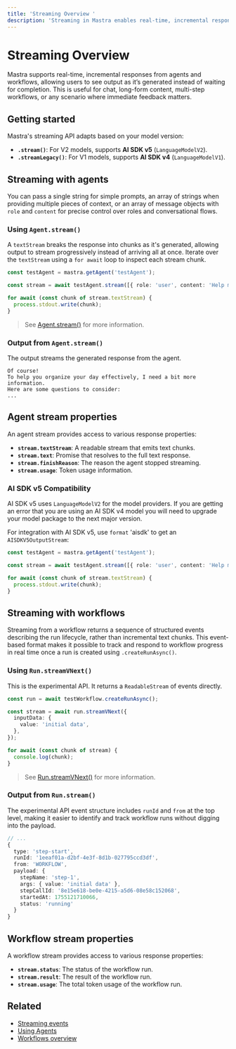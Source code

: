 ```yaml
---
title: 'Streaming Overview '
description: 'Streaming in Mastra enables real-time, incremental responses from both agents and workflows, providing immediate feedback as AI-generated content is produced.'
---
```


# Streaming Overview

Mastra supports real-time, incremental responses from agents and workflows, allowing users to see output as it’s generated instead of waiting for completion. This is useful for chat, long-form content, multi-step workflows, or any scenario where immediate feedback matters.

## Getting started

Mastra's streaming API adapts based on your model version:

- **`.stream()`**: For V2 models, supports **AI SDK v5** (`LanguageModelV2`).
- **`.streamLegacy()`**: For V1 models, supports **AI SDK v4** (`LanguageModelV1`).

## Streaming with agents

You can pass a single string for simple prompts, an array of strings when providing multiple pieces of context, or an array of message objects with `role` and `content` for precise control over roles and conversational flows.

### Using `Agent.stream()`

A `textStream` breaks the response into chunks as it's generated, allowing output to stream progressively instead of arriving all at once. Iterate over the `textStream` using a `for await` loop to inspect each stream chunk.

```typescript {3,7} showLineNumbers copy
const testAgent = mastra.getAgent('testAgent');

const stream = await testAgent.stream([{ role: 'user', content: 'Help me organize my day' }]);

for await (const chunk of stream.textStream) {
  process.stdout.write(chunk);
}
```

> See [Agent.stream()](../../reference/agents/stream) for more information.

### Output from `Agent.stream()`

The output streams the generated response from the agent.

```text
Of course!
To help you organize your day effectively, I need a bit more information.
Here are some questions to consider:
...
```

## Agent stream properties

An agent stream provides access to various response properties:

- **`stream.textStream`**: A readable stream that emits text chunks.
- **`stream.text`**: Promise that resolves to the full text response.
- **`stream.finishReason`**: The reason the agent stopped streaming.
- **`stream.usage`**: Token usage information.

### AI SDK v5 Compatibility

AI SDK v5 uses `LanguageModelV2` for the model providers. If you are getting an error that you are using an AI SDK v4 model you will need to upgrade your model package to the next major version.

For integration with AI SDK v5, use `format` 'aisdk' to get an `AISDKV5OutputStream`:

```typescript {5} showLineNumbers copy
const testAgent = mastra.getAgent('testAgent');

const stream = await testAgent.stream([{ role: 'user', content: 'Help me organize my day' }], { format: 'aisdk' });

for await (const chunk of stream.textStream) {
  process.stdout.write(chunk);
}
```

## Streaming with workflows

Streaming from a workflow returns a sequence of structured events describing the run lifecycle, rather than incremental text chunks. This event-based format makes it possible to track and respond to workflow progress in real time once a run is created using `.createRunAsync()`.

### Using `Run.streamVNext()`

This is the experimental API. It returns a `ReadableStream` of events directly.

```typescript {3,9} showLineNumbers copy
const run = await testWorkflow.createRunAsync();

const stream = await run.streamVNext({
  inputData: {
    value: 'initial data',
  },
});

for await (const chunk of stream) {
  console.log(chunk);
}
```

> See [Run.streamVNext()](../../reference/workflows/run-methods/streamVNext) for more information.

### Output from `Run.stream()`

The experimental API event structure includes `runId` and `from` at the top level, making it easier to identify and track workflow runs without digging into the payload.

```typescript
// ...
{
  type: 'step-start',
  runId: '1eeaf01a-d2bf-4e3f-8d1b-027795ccd3df',
  from: 'WORKFLOW',
  payload: {
    stepName: 'step-1',
    args: { value: 'initial data' },
    stepCallId: '8e15e618-be0e-4215-a5d6-08e58c152068',
    startedAt: 1755121710066,
    status: 'running'
  }
}
```

## Workflow stream properties

A workflow stream provides access to various response properties:

- **`stream.status`**: The status of the workflow run.
- **`stream.result`**: The result of the workflow run.
- **`stream.usage`**: The total token usage of the workflow run.

## Related

- [Streaming events](./events)
- [Using Agents](../agents/overview)
- [Workflows overview](../workflows/overview)
